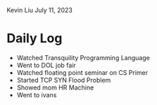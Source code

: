 Kevin Liu
July 11, 2023

# Daily Log
- Watched Transquility Programming Language
- Went to DOL job fair
- Watched floating point seminar on CS Primer
- Started TCP SYN Flood Problem
- Showed mom HR Machine
- Went to ivans
